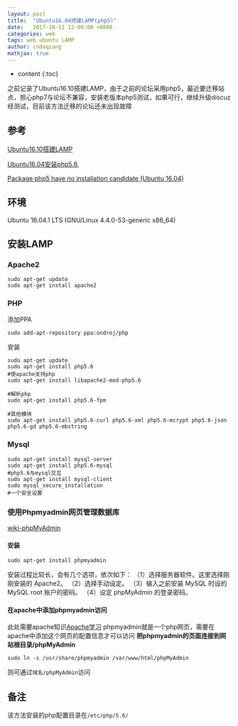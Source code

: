 ```yaml
---
layout: post
title:  "Ubuntu16.04搭建LAMP(php5)"
date:   2017-10-11 12:00:00 +0800
categories: web
tags: web ubuntu LAMP
author: cndaqiang
mathjax: true
---
```

* content
{:toc}

之前记录了Ubuntu16.10搭建LAMP，由于之前的论坛采用php5，最近要迁移站点，担心php7与论坛不兼容，安装老版本php5测试，如果可行，继续升级discuz
经测试，目前该方法迁移的论坛还未出现故障




## 参考
[Ubuntu16.10搭建LAMP](/2017/09/27/ubuntu1604-lamp/)

[Ubuntu16.04安装php5.6,](http://blog.csdn.net/tse_e/article/details/53610169)

[Package php5 have no installation candidate (Ubuntu 16.04)
](https://stackoverflow.com/questions/36788873/package-php5-have-no-installation-candidate-ubuntu-16-04)
## 环境
Ubuntu 16.04.1 LTS (GNU/Linux 4.4.0-53-generic x86_64)
## 安装LAMP
### Apache2

```
sudo apt-get update
sudo apt-get install apache2
```
### PHP

添加PPA
```
sudo add-apt-repository ppa:ondrej/php
```
安装
```
sudo apt-get update
sudo apt-get install php5.6
#使apache支持php
sudo apt-get install libapache2-mod-php5.6

#解析php
sudo apt-get install php5.6-fpm  

#其他模块
sudo apt-get install php5.6-curl php5.6-xml php5.6-mcrypt php5.6-json php5.6-gd php5.6-mbstring  
```
### Mysql

```
sudo apt-get install mysql-server
sudo apt-get install php5.6-mysql
#php5.6与mysql交互
sudo apt-get install mysql-client
sudo mysql_secure_installation
#一个安全设置
```
### 使用Phpmyadmin网页管理数据库
[wiki-phpMyAdmin](https://zh.wikipedia.org/wiki/PhpMyAdmin)
#### 安装
```
sudo apt-get install phpmyadmin
```
安装过程比较长，会有几个选项，依次如下：
（1）选择服务器软件。这里选择刚刚安装的 Apache2。
（2）选择手动设定。
（3）输入之前安装 MySQL 时设的 MySQL root 账户的密码。
（4）设定 phpMyAdmin 的登录密码。
#### 在apache中添加phpmyadmin访问
此处需要apache知识[Apache学习](/2017/09/27/apache/)
phpmyadmin就是一个php网页，需要在apache中添加这个网页的配置信息才可以访问
**把phpmyadmin的页面连接到网站根目录/phpMyAdmin**
```
sudo ln -s /usr/share/phpmyadmin /var/www/html/phpMyAdmin
```
则可通过`域名/phpMyAdmin`访问

## 备注
该方法安装的php配置目录在`/etc/php/5.6/`